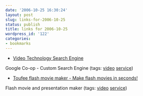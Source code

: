 ```yaml
---
date: '2006-10-25 16:30:24'
layout: post
slug: links-for-2006-10-25
status: publish
title: links for 2006-10-25
wordpress_id: '122'
categories:
- bookmarks
---
```




  * [Video Technology Search Engine](http://www.google.com/coop/cse?cx=010638580643288787684%3Anezgnd5jmym)




Google Co-op - Custom Search Engine (tags: [video](http://del.icio.us/eob/video) [service](http://del.icio.us/eob/service))





  * [Toufee flash movie maker - Make flash movies in seconds!](http://toufee.com/)




Flash movie and presentation maker (tags: [video](http://del.icio.us/eob/video) [service](http://del.icio.us/eob/service))






